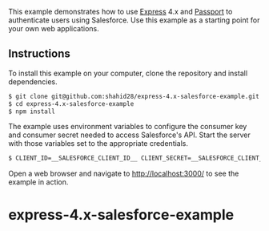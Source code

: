 This example demonstrates how to use [Express](http://expressjs.com/) 4.x and
[Passport](http://passportjs.org/) to authenticate users using Salesforce.  Use
this example as a starting point for your own web applications.

## Instructions

To install this example on your computer, clone the repository and install
dependencies.

```bash
$ git clone git@github.com:shahid28/express-4.x-salesforce-example.git
$ cd express-4.x-salesforce-example
$ npm install
```

The example uses environment variables to configure the consumer key and
consumer secret needed to access Salesforce's API.  Start the server with those
variables set to the appropriate credentials.

```bash
$ CLIENT_ID=__SALESFORCE_CLIENT_ID__ CLIENT_SECRET=__SALESFORCE_CLIENT_SECRET__ node server.js
```

Open a web browser and navigate to [http://localhost:3000/](http://localhost:3000/)
to see the example in action.
# express-4.x-salesforce-example
